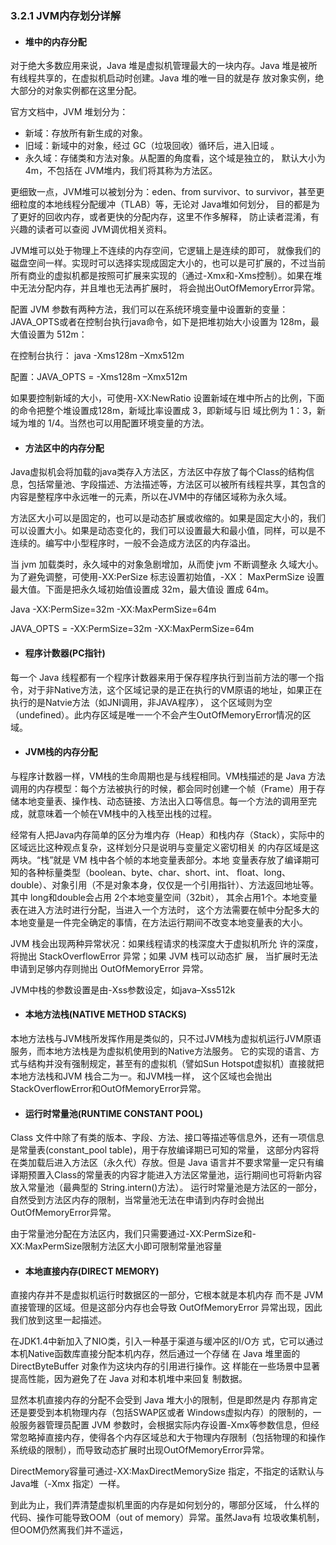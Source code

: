### **3.2.1 JVM内存划分详解**

* #### 堆中的内存分配

对于绝大多数应用来说，Java 堆是虚拟机管理最大的一块内存。Java 堆是被所有线程共享的，在虚拟机启动时创建。Java 堆的唯一目的就是存 放对象实例，绝大部分的对象实例都在这里分配。 

官方文档中，JVM 堆划分为： 

* 新域：存放所有新生成的对象。 
* 旧域：新域中的对象，经过 GC（垃圾回收）循环后，进入旧域 。 
* 永久域：存储类和方法对象。从配置的角度看，这个域是独立的， 默认大小为4m，不包括在 JVM堆内，我们将其称为方法区。

更细致一点，JVM堆可以被划分为：eden、from survivor、to survivor，甚至更细粒度的本地线程分配缓冲（TLAB）等，无论对 Java堆如何划分， 目的都是为了更好的回收内存，或者更快的分配内存，这里不作多解释， 防止读者混淆，有兴趣的读者可以查阅 JVM调优相关资料。 

JVM堆可以处于物理上不连续的内存空间，它逻辑上是连续的即可， 就像我们的磁盘空间一样。实现时可以选择实现成固定大小的，也可以是可扩展的，不过当前所有商业的虚拟机都是按照可扩展来实现的（通过-Xmx和-Xms控制）。如果在堆中无法分配内存，并且堆也无法再扩展时， 将会抛出OutOfMemoryError异常。 

配置 JVM 参数有两种方法，我们可以在系统环境变量中设置新的变量： JAVA\_OPTS或者在控制台执行java命令，如下是把堆初始大小设置为 128m，最大值设置为 512m： 

在控制台执行： java -Xms128m –Xmx512m 

配置：JAVA\_OPTS = -Xms128m –Xmx512m 

如果要控制新域的大小，可使用-XX:NewRatio 设置新域在堆中所占的比例，下面的命令把整个堆设置成128m，新域比率设置成 3，即新域与旧 域比例为 1：3，新域为堆的 1/4。当然也可以用配置环境变量的方法。

* #### 方法区中的内存分配

Java虚拟机会将加载的java类存入方法区，方法区中存放了每个Class的结构信息，包括常量池、字段描述、方法描述等，方法区可以被所有线程共享，其包含的内容是整程序中永远唯一的元素，所以在JVM中的存储区域称为永久域。 

方法区大小可以是固定的，也可以是动态扩展或收缩的。如果是固定大小的，我们可以设置大小。如果是动态变化的，我们可以设置最大和最小值，同样，可以是不连续的。编写中小型程序时，一般不会造成方法区的内存溢出。 

当 jvm 加载类时，永久域中的对象急剧增加，从而使 jvm 不断调整永 久域大小。为了避免调整，可使用-XX:PerSize 标志设置初始值，-XX： MaxPermSize 设置最大值。下面是把永久域初始值设置成 32m，最大值设 置成 64m。

Java -XX:PermSize=32m -XX:MaxPermSize=64m 

JAVA\_OPTS = -XX:PermSize=32m -XX:MaxPermSize=64m

* #### 程序计数器\(PC指针\)

每一个 Java 线程都有一个程序计数器来用于保存程序执行到当前方法的哪一个指令，对于非Native方法，这个区域记录的是正在执行的VM原语的地址，如果正在执行的是Natvie方法（如JNI调用，非JAVA程序）， 这个区域则为空（undefined）。此内存区域是唯一一个不会产生OutOfMemoryError情况的区域。

* #### JVM栈的内存分配

与程序计数器一样，VM栈的生命周期也是与线程相同。VM栈描述的是 Java 方法调用的内存模型：每个方法被执行的时候，都会同时创建一个帧（Frame）用于存储本地变量表、操作栈、动态链接、方法出入口等信息。每一个方法的调用至完成，就意味着一个帧在VM栈中的入栈至出栈的过程。 

经常有人把Java内存简单的区分为堆内存（Heap）和栈内存（Stack），实际中的区域远比这种观点复杂，这样划分只是说明与变量定义密切相关 的内存区域是这两块。“栈”就是 VM 栈中各个帧的本地变量表部分。本地 变量表存放了编译期可知的各种标量类型（boolean、byte、char、short、int、 float、long、double）、对象引用（不是对象本身，仅仅是一个引用指针）、方法返回地址等。其中 long和double会占用 2个本地变量空间（32bit）， 其余占用1个。本地变量表在进入方法时进行分配，当进入一个方法时， 这个方法需要在帧中分配多大的本地变量是一件完全确定的事情，在方法运行期间不改变本地变量表的大小。 

JVM 栈会出现两种异常状况：如果线程请求的栈深度大于虚拟机所允 许的深度，将抛出 StackOverflowError 异常；如果 JVM 栈可以动态扩 展， 当扩展时无法申请到足够内存则抛出 OutOfMemoryError 异常。 

JVM中栈的参数设置是由-Xss参数设定，如java–Xss512k

* #### 本地方法栈\(NATIVE METHOD STACKS\)

本地方法栈与JVM栈所发挥作用是类似的，只不过JVM栈为虚拟机运行JVM原语服务，而本地方法栈是为虚拟机使用到的Native方法服务。 它的实现的语言、方式与结构并没有强制规定，甚至有的虚拟机（譬如Sun Hotspot虚拟机）直接就把本地方法栈和JVM 栈合二为一。和JVM栈一样， 这个区域也会抛出StackOverflowError和OutOfMemoryError异常。

* #### 运行时常量池\(RUNTIME CONSTANT POOL\)

Class 文件中除了有类的版本、字段、方法、接口等描述等信息外，还有一项信息是常量表\(constant\_pool table\)，用于存放编译期已可知的常量， 这部分内容将在类加载后进入方法区（永久代）存放。但是 Java 语言并不要求常量一定只有编译期预置入Class的常量表的内容才能进入方法区常量池，运行期间也可将新内容放入常量池（最典型的 String.intern\(\)方法）。 运行时常量池是方法区的一部分，自然受到方法区内存的限制，当常量池无法在申请到内存时会抛出OutOfMemoryError异常。 

由于常量池分配在方法区内，我们只需要通过-XX:PermSize和-XX:MaxPermSize限制方法区大小即可限制常量池容量

* #### 本地直接内存\(DIRECT MEMORY\)

直接内存并不是虚拟机运行时数据区的一部分，它根本就是本机内存 而不是 JVM 直接管理的区域。但是这部分内存也会导致 OutOfMemoryError 异常出现，因此我们放到这里一起描述。

在JDK1.4中新加入了NIO类，引入一种基于渠道与缓冲区的I/O方 式，它可以通过本机Native函数库直接分配本机内存，然后通过一个存储 在 Java 堆里面的 DirectByteBuffer 对象作为这块内存的引用进行操作。这 样能在一些场景中显著提高性能，因为避免了在 Java 对和本机堆中来回复 制数据。

显然本机直接内存的分配不会受到 Java 堆大小的限制，但是即然是内 存那肯定还是要受到本机物理内存（包括SWAP区或者 Windows虚拟内存）的限制的，一般服务器管理员配置 JVM 参数时，会根据实际内存设置-Xmx等参数信息，但经常忽略掉直接内存，使得各个内存区域总和大于物理内存限制（包括物理的和操作系统级的限制），而导致动态扩展时出现OutOfMemoryError异常。

DirectMemory容量可通过-XX:MaxDirectMemorySize 指定，不指定的话默认与Java堆（-Xmx 指定）一样。

到此为止，我们弄清楚虚拟机里面的内存是如何划分的，哪部分区域， 什么样的代码、操作可能导致OOM（out of memory）异常。虽然Java有 垃圾收集机制，但OOM仍然离我们并不遥远，

#### 



